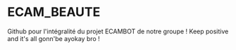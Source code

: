 # ECAM_BEAUTE
Github pour l'intégralité du projet ECAMBOT de notre groupe !
Keep positive and it's all gonn'be ayokay bro !

